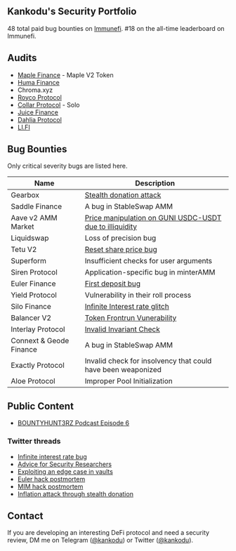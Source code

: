 
## Kankodu's Security Portfolio  

 48 total paid bug bounties on [Immunefi](https://immunefi.com/profile/kankodu/). #18 on the all-time leaderboard on Immunefi.  

## Audits  

- [Maple Finance](https://cantina.xyz/portfolio/d40de8f6-ffdf-4b70-86bc-e4dff0607917) - Maple V2 Token  
- [Huma Finance](https://github.com/spearbit/portfolio/blob/master/pdfs/Huma-2024-Spearbit-Security-Review.pdf)  
- Chroma.xyz  
- [Royco Protocol](https://cantina.xyz/portfolio/b99b673a-6790-4364-b76b-e8e3202464d2)  
- [Collar Protocol](https://cantina.xyz/portfolio/5d300ba8-b59a-4b83-a436-56077b2fa4e9) - Solo  
- [Juice Finance](https://drive.google.com/file/d/1c_UwZvIcb_gnkvkM91RWk0cfMU05xcha/view)  
- [Dahlia Protocol](https://cantina.xyz/portfolio/ed6235a0-67c8-4339-a4da-8550f4c0d443)
- [LI.FI](https://cantina.xyz/portfolio/d83666b6-c6f8-402e-ad1b-d533816d2c07) 

## Bug Bounties  

Only critical severity bugs are listed here.  

| Name                  | Description                                          |
|-----------------------|------------------------------------------------------|
| Gearbox               | [Stealth donation attack](https://x.com/kankodu/status/1771229163942474096) |  
| Saddle Finance        | A bug in StableSwap AMM                             |  
| Aave v2 AMM Market    | [Price manipulation on GUNI USDC-USDT due to illiquidity](https://governance.aave.com/t/bgd-bug-bounties-proposal/13077#h-4-risk-of-price-manipulation-on-guni-usdcudst-due-to-illiquidity-9) |  
| Liquidswap            | Loss of precision bug                               |  
| Tetu V2               | [Reset share price bug](https://x.com/kankodu/status/1685320718870032384) |  
| Superform             | Insufficient checks for user arguments              |  
| Siren Protocol        | Application-specific bug in minterAMM               |  
| Euler Finance        | [First deposit bug](https://x.com/kankodu/status/1698992720637997305) |  
| Yield Protocol        | Vulnerability in their roll process                 |  
| Silo Finance          | [Infinite Interest rate glitch](https://x.com/kankodu/status/1551861199897505793) |  
| Balancer V2           | [Token Frontrun Vunerability](https://forum.balancer.fi/t/balancer-v2-token-frontrun-vulnerability-disclosure/6309)             |  
| Interlay Protocol     | [Invalid Invariant Check](https://x.com/kankodu/status/1796122807773904959) |  
| Connext & Geode Finance | A bug in StableSwap AMM                            |  
| Exactly Protocol      | Invalid check for insolvency that could have been weaponized |  
| Aloe Protocol         | Improper Pool Initialization                        |  

## Public Content  

* [BOUNTYHUNT3RZ Podcast Episode 6](https://zencastr.com/z/AVL4sEVP)

### Twitter threads
* [Infinite interest rate bug](https://twitter.com/kankodu/status/1669833829203476480)  
* [Advice for Security Researchers](https://twitter.com/kankodu/status/1676256606110224384)  
* [Exploiting an edge case in vaults](https://twitter.com/kankodu/status/1685320718870032384)  
* [Euler hack postmortem](https://twitter.com/kankodu/status/1698992717089604064)  
* [MIM hack postmortem](https://twitter.com/kankodu/status/1752581744803680680)  
* [Inflation attack through stealth donation](https://twitter.com/kankodu/status/1771229163942474096)  

## Contact  
If you are developing an interesting DeFi protocol and need a security review, DM me on Telegram ([@kankodu](https://t.me/kankodu)) or Twitter ([@kankodu](https://x.com/kankodu)).  

